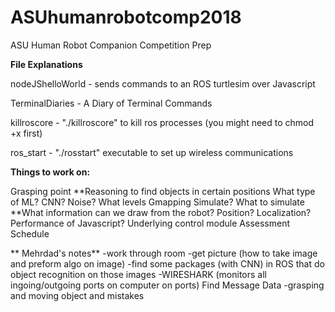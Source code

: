 # ASUhumanrobotcomp2018
ASU Human Robot Companion Competition Prep


**File Explanations**

nodeJShelloWorld - sends commands to an ROS turtlesim over Javascript

TerminalDiaries - A Diary of Terminal Commands

killroscore - "./killroscore" to kill ros processes (you might need to chmod +x first)

ros_start - "./rosstart" executable to set up wireless communications


**Things to work on:**

Grasping point
**Reasoning to find objects in certain positions
What type of ML? CNN?
Noise? What levels
Gmapping
Simulate? What to simulate
**What information can we draw from the robot? Position? Localization?
Performance of Javascript? Underlying control module
Assessment Schedule 

** Mehrdad's notes**
-work through room
-get picture (how to take image and preform algo on image)
-find some packages (with CNN) in ROS that do object recognition on those images
-WIRESHARK (monitors all ingoing/outgoing ports on computer on ports) Find Message Data
-grasping and moving object and mistakes
